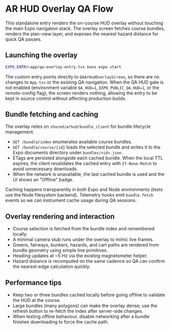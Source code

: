 # AR HUD Overlay QA Flow

This standalone entry renders the on-course HUD overlay without touching the main
Expo navigation stack. The overlay screen fetches course bundles, renders the
plan-view layer, and exposes the nearest hazard distance for quick QA passes.

## Launching the overlay

```sh
EXPO_ENTRY=app/qa-overlay-entry.tsx bunx expo start
```

The custom entry points directly to `QAArHudOverlayScreen`, so there are no
changes to `App.tsx` or the existing QA navigation. When the QA HUD gate is not
enabled (environment variable `QA_HUD=1`, `EXPO_PUBLIC_QA_HUD=1`, or the
remote-config flag), the screen renders nothing, allowing the entry to be kept
in source control without affecting production builds.

## Bundle fetching and caching

The overlay relies on `shared/arhud/bundle_client` for bundle lifecycle
management:

- `GET /bundle/index` enumerates available course bundles.
- `GET /bundle/course/{id}` loads the selected bundle and writes it to the
  Expo documents directory under `bundles/<id>.json`.
- ETags are persisted alongside each cached bundle. When the local TTL expires,
  the client revalidates the cached entry with `If-None-Match` to avoid
  unnecessary downloads.
- When the network is unavailable, the last cached bundle is used and the UI
  shows an "Offline" badge.

Caching happens transparently in both Expo and Node environments (tests use the
Node filesystem backend). Telemetry hooks emit `bundle.fetch` events so we can
instrument cache usage during QA sessions.

## Overlay rendering and interaction

- Course selection is fetched from the bundle index and remembered locally.
- A minimal camera stub runs under the overlay to mimic live frames.
- Greens, fairways, bunkers, hazards, and cart paths are rendered from bundle
  geometry using simple line primitives.
- Heading updates at ~5 Hz via the existing magnetometer helper.
- Hazard distance is recomputed on the same cadence so QA can confirm the
  nearest-edge calculation quickly.

## Performance tips

- Keep two or three bundles cached locally before going offline to validate the
  HUD at the course.
- Large bundles (many polygons) can make the overlay dense; use the refresh
  button to re-fetch the index after server-side changes.
- When testing offline behaviour, disable networking after a bundle finishes
  downloading to force the cache path.

